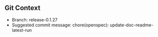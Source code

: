 ## Git Context

- Branch: release-0.1.27
- Suggested commit message: chore(openspec): update-doc-readme-latest-run
